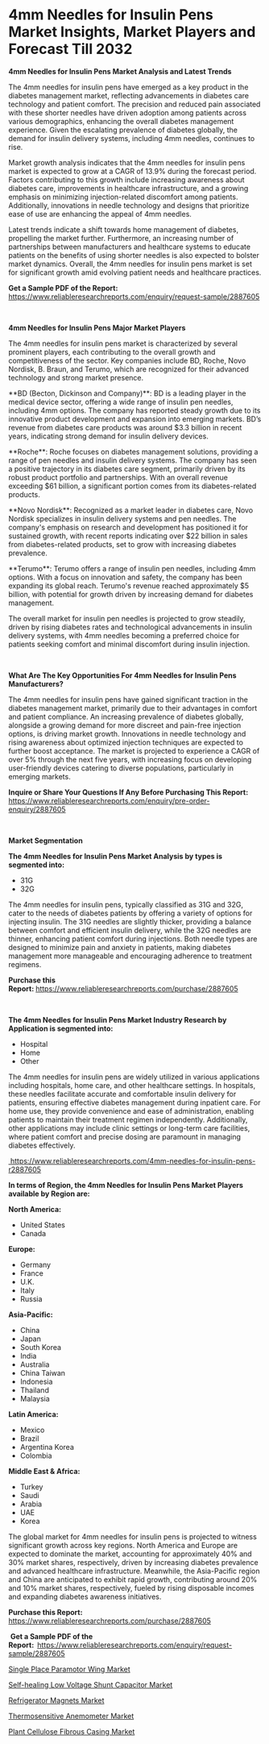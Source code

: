 <p><h1>4mm Needles for Insulin Pens Market Insights, Market Players and Forecast Till 2032</h1></p><p><strong>4mm Needles for Insulin Pens Market Analysis and Latest Trends</strong></p>
<p><p>The 4mm needles for insulin pens have emerged as a key product in the diabetes management market, reflecting advancements in diabetes care technology and patient comfort. The precision and reduced pain associated with these shorter needles have driven adoption among patients across various demographics, enhancing the overall diabetes management experience. Given the escalating prevalence of diabetes globally, the demand for insulin delivery systems, including 4mm needles, continues to rise.</p><p>Market growth analysis indicates that the 4mm needles for insulin pens market is expected to grow at a CAGR of 13.9% during the forecast period. Factors contributing to this growth include increasing awareness about diabetes care, improvements in healthcare infrastructure, and a growing emphasis on minimizing injection-related discomfort among patients. Additionally, innovations in needle technology and designs that prioritize ease of use are enhancing the appeal of 4mm needles. </p><p>Latest trends indicate a shift towards home management of diabetes, propelling the market further. Furthermore, an increasing number of partnerships between manufacturers and healthcare systems to educate patients on the benefits of using shorter needles is also expected to bolster market dynamics. Overall, the 4mm needles for insulin pens market is set for significant growth amid evolving patient needs and healthcare practices.</p></p>
<p><strong>Get a Sample PDF of the Report:&nbsp;</strong> <a href="https://www.reliableresearchreports.com/enquiry/request-sample/2887605?utm_campaign=121&utm_medium=2&utm_source=Github&utm_content=ia&utm_term=14032025&utm_id=4mm-needles-for-insulin-pens">https://www.reliableresearchreports.com/enquiry/request-sample/2887605</a></p>
<p>&nbsp;</p>
<p><strong>4mm Needles for Insulin Pens Major Market Players</strong></p>
<p><p>The 4mm needles for insulin pens market is characterized by several prominent players, each contributing to the overall growth and competitiveness of the sector. Key companies include BD, Roche, Novo Nordisk, B. Braun, and Terumo, which are recognized for their advanced technology and strong market presence.</p><p>**BD (Becton, Dickinson and Company)**: BD is a leading player in the medical device sector, offering a wide range of insulin pen needles, including 4mm options. The company has reported steady growth due to its innovative product development and expansion into emerging markets. BD’s revenue from diabetes care products was around $3.3 billion in recent years, indicating strong demand for insulin delivery devices.</p><p>**Roche**: Roche focuses on diabetes management solutions, providing a range of pen needles and insulin delivery systems. The company has seen a positive trajectory in its diabetes care segment, primarily driven by its robust product portfolio and partnerships. With an overall revenue exceeding $61 billion, a significant portion comes from its diabetes-related products.</p><p>**Novo Nordisk**: Recognized as a market leader in diabetes care, Novo Nordisk specializes in insulin delivery systems and pen needles. The company's emphasis on research and development has positioned it for sustained growth, with recent reports indicating over $22 billion in sales from diabetes-related products, set to grow with increasing diabetes prevalence.</p><p>**Terumo**: Terumo offers a range of insulin pen needles, including 4mm options. With a focus on innovation and safety, the company has been expanding its global reach. Terumo's revenue reached approximately $5 billion, with potential for growth driven by increasing demand for diabetes management.</p><p>The overall market for insulin pen needles is projected to grow steadily, driven by rising diabetes rates and technological advancements in insulin delivery systems, with 4mm needles becoming a preferred choice for patients seeking comfort and minimal discomfort during insulin injection.</p></p>
<p>&nbsp;</p>
<p><strong>What Are The Key Opportunities For 4mm Needles for Insulin Pens Manufacturers?</strong></p>
<p><p>The 4mm needles for insulin pens have gained significant traction in the diabetes management market, primarily due to their advantages in comfort and patient compliance. An increasing prevalence of diabetes globally, alongside a growing demand for more discreet and pain-free injection options, is driving market growth. Innovations in needle technology and rising awareness about optimized injection techniques are expected to further boost acceptance. The market is projected to experience a CAGR of over 5% through the next five years, with increasing focus on developing user-friendly devices catering to diverse populations, particularly in emerging markets.</p></p>
<p><strong>Inquire or Share Your Questions If Any Before Purchasing This Report:</strong> <a href="https://www.reliableresearchreports.com/enquiry/pre-order-enquiry/2887605?utm_campaign=121&utm_medium=2&utm_source=Github&utm_content=ia&utm_term=14032025&utm_id=4mm-needles-for-insulin-pens">https://www.reliableresearchreports.com/enquiry/pre-order-enquiry/2887605</a></p>
<p>&nbsp;</p>
<p><strong>Market Segmentation</strong></p>
<p><strong>The 4mm Needles for Insulin Pens Market Analysis by types is segmented into:</strong></p>
<p><ul><li> 31G</li><li>32G </li></ul></p>
<p><p>The 4mm needles for insulin pens, typically classified as 31G and 32G, cater to the needs of diabetes patients by offering a variety of options for injecting insulin. The 31G needles are slightly thicker, providing a balance between comfort and efficient insulin delivery, while the 32G needles are thinner, enhancing patient comfort during injections. Both needle types are designed to minimize pain and anxiety in patients, making diabetes management more manageable and encouraging adherence to treatment regimens.</p></p>
<p><strong>Purchase this Report:&nbsp;</strong><a href="https://www.reliableresearchreports.com/purchase/2887605?utm_campaign=121&utm_medium=2&utm_source=Github&utm_content=ia&utm_term=14032025&utm_id=4mm-needles-for-insulin-pens">https://www.reliableresearchreports.com/purchase/2887605</a></p>
<p>&nbsp;</p>
<p><strong>The 4mm Needles for Insulin Pens Market Industry Research by Application is segmented into:</strong></p>
<p><ul><li> Hospital</li><li>Home</li><li>Other </li></ul></p>
<p><p>The 4mm needles for insulin pens are widely utilized in various applications including hospitals, home care, and other healthcare settings. In hospitals, these needles facilitate accurate and comfortable insulin delivery for patients, ensuring effective diabetes management during inpatient care. For home use, they provide convenience and ease of administration, enabling patients to maintain their treatment regimen independently. Additionally, other applications may include clinic settings or long-term care facilities, where patient comfort and precise dosing are paramount in managing diabetes effectively.</p></p>
<p><a href="https://www.reliableresearchreports.com/4mm-needles-for-insulin-pens-r2887605?utm_campaign=121&utm_medium=2&utm_source=Github&utm_content=ia&utm_term=14032025&utm_id=4mm-needles-for-insulin-pens">&nbsp;https://www.reliableresearchreports.com/4mm-needles-for-insulin-pens-r2887605</a></p>
<p><strong>In terms of Region, the 4mm Needles for Insulin Pens Market Players available by Region are:</strong></p>
<p>
    <p> <strong> North America: </strong>
        <ul>
            <li>United States</li>
            <li>Canada</li>
        </ul>
        </p> 
    <p> <strong> Europe: </strong>
        <ul>
            <li>Germany</li>
            <li>France</li>
            <li>U.K.</li>
            <li>Italy</li>
            <li>Russia</li>
        </ul>
        </p> 
    <p> <strong> Asia-Pacific: </strong>
        <ul>
            <li>China</li>
            <li>Japan</li>
            <li>South Korea</li>
            <li>India</li>
            <li>Australia</li>
            <li>China Taiwan</li>
            <li>Indonesia</li>
            <li>Thailand</li>
            <li>Malaysia</li>
        </ul>
        </p> 
    <p> <strong> Latin America: </strong>
        <ul>
            <li>Mexico</li>
            <li>Brazil</li>
            <li>Argentina Korea</li>
            <li>Colombia</li>
        </ul>
        </p> 
    <p> <strong> Middle East & Africa: </strong>
        <ul>
            <li>Turkey</li>
            <li>Saudi</li>
            <li>Arabia</li>
            <li>UAE</li>
            <li>Korea</li>
        </ul>
    </p>
    </p>
<p><p>The global market for 4mm needles for insulin pens is projected to witness significant growth across key regions. North America and Europe are expected to dominate the market, accounting for approximately 40% and 30% market shares, respectively, driven by increasing diabetes prevalence and advanced healthcare infrastructure. Meanwhile, the Asia-Pacific region and China are anticipated to exhibit rapid growth, contributing around 20% and 10% market shares, respectively, fueled by rising disposable incomes and expanding diabetes awareness initiatives.</p></p>
<p><strong>Purchase this Report: </strong><a href="https://www.reliableresearchreports.com/purchase/2887605?utm_campaign=121&utm_medium=2&utm_source=Github&utm_content=ia&utm_term=14032025&utm_id=4mm-needles-for-insulin-pens">https://www.reliableresearchreports.com/purchase/2887605</a></p>
<p>&nbsp;<strong>Get a Sample PDF of the Report:&nbsp;&nbsp;</strong><a href="https://www.reliableresearchreports.com/enquiry/request-sample/2887605?utm_campaign=121&utm_medium=2&utm_source=Github&utm_content=ia&utm_term=14032025&utm_id=4mm-needles-for-insulin-pens">https://www.reliableresearchreports.com/enquiry/request-sample/2887605</a></p>
<p><strong></strong></p>
<p><p><a href="https://github.com/siwerhommer97/Market-Research-Report-List-1/blob/main/single-place-paramotor-wing-market.md?utm_campaign=121&utm_medium=2&utm_source=Github&utm_content=ia&utm_term=14032025&utm_id=4mm-needles-for-insulin-pens">Single Place Paramotor Wing Market</a></p><p><a href="https://github.com/naingbiner7i/Market-Research-Report-List-1/blob/main/self-healing-low-voltage-shunt-capacitor-market.md?utm_campaign=121&utm_medium=2&utm_source=Github&utm_content=ia&utm_term=14032025&utm_id=4mm-needles-for-insulin-pens">Self-healing Low Voltage Shunt Capacitor Market</a></p><p><a href="https://github.com/baatetoshda/Market-Research-Report-List-1/blob/main/refrigerator-magnets-market.md?utm_campaign=121&utm_medium=2&utm_source=Github&utm_content=ia&utm_term=14032025&utm_id=4mm-needles-for-insulin-pens">Refrigerator Magnets Market</a></p><p><a href="https://github.com/tabormahay2f/Market-Research-Report-List-1/blob/main/thermosensitive-anemometer-market.md?utm_campaign=121&utm_medium=2&utm_source=Github&utm_content=ia&utm_term=14032025&utm_id=4mm-needles-for-insulin-pens">Thermosensitive Anemometer Market</a></p><p><a href="https://github.com/sutrejaron/Market-Research-Report-List-1/blob/main/plant-cellulose-fibrous-casing-market.md?utm_campaign=121&utm_medium=2&utm_source=Github&utm_content=ia&utm_term=14032025&utm_id=4mm-needles-for-insulin-pens">Plant Cellulose Fibrous Casing Market</a></p></p>